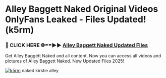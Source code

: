 # Alley Baggett Naked Original Videos 0nlyFans Leaked - Files Updated! (k5rm)

<h3>🔴 CLICK HERE 🌐==►► <a href="https://tinyurl.com/up5wt9bj" rel="nofollow">Alley Baggett Naked Updated Files</a></h3>

Get Alley Baggett Naked and all content. Now you can access all videos and pictures of Alley Baggett Naked. New Updated Files 2025!

[![k5rm](https://i.imgur.com/ABiUzMV.gif)](https://tinyurl.com/up5wt9bj)
naked kirstie alley
